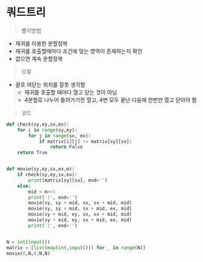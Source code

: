 # 쿼드트리

> 풀이방법

- 재귀를 이용한 분할정복
- 재귀를 호출할때마다 조건에 맞는 영역이 존재하는지 확인
- 없으면 계속 분할정복



> 오류

- 괄호 여닫는 위치를 잘못 생각함
  - 재귀를 호출할 때마다 열고 닫는 것이 아님
  - 4분할로 나누어 들어가기전 열고, 4번 모두 끝난 다음에 한번만 열고 닫아야 함



> 코드

```python
def check(sy,ey,sx,ex):
    for i in range(sy,ey):
        for j in range(sx, ex):
            if matrix[i][j] != matrix[sy][sx]:
                return False
    return True


def movie(sy,ey,sx,ex,m):
    if check(sy,ey,sx,ex):
        print(matrix[sy][sx], end='')
    else:
        mid = m>>1
        print('(', end='')
        movie(sy, sy + mid, sx, sx + mid, mid)
        movie(sy, sy + mid, sx + mid, ex, mid)
        movie(sy + mid, ey, sx, sx + mid, mid)
        movie(sy + mid, ey, sx + mid, ex, mid)
        print(')', end='')


N = int(input())
matrix = [list(map(int,input())) for _ in range(N)]
movie(0,N,0,N,N)
```

